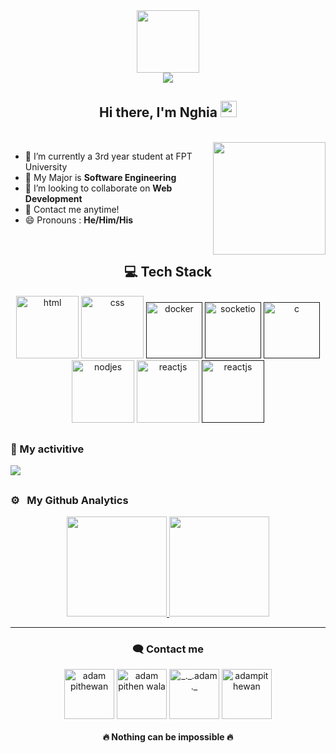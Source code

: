 <div id="header" align="center">
  <img src="https://media.giphy.com/media/M9gbBd9nbDrOTu1Mqx/giphy.gif" width="100"/> <br/>
  <img src="https://komarev.com/ghpvc/?username=nghia14302&style=for-the-badge" /> <br/>
</div>
  
  <div align="center">
         <h2> Hi there, I'm Nghia <img src="https://raw.githubusercontent.com/MartinHeinz/MartinHeinz/master/wave.gif" width="26px" height="26px" /> </h2>
  </div>
 
<br>
  <img align="right" src="https://github-readme-stats.vercel.app/api?username=nghia14302&theme=tokyonight" height="180em"/>
  
  - 🔭 I’m currently a 3rd year student at FPT University 
  - 🌱 My Major is **Software Engineering**
  - 👯 I’m looking to collaborate on **Web Development**
  - 💬 Contact me anytime!
  - 😄 Pronouns : **He/Him/His**
<br>
<div align="center">
  <h2> 💻 Tech Stack </h2>
  <a margin="10" href="https://developer.mozilla.org/en-US/docs/Web/HTML" target="_blank"><img margin="10px" height="100" src="https://github.com/nghia14302/nghia14302/blob/main/logo/Teck%20Stack/html5.gif" alt="html"></a>
  <a margin="10" href="https://developer.mozilla.org/en-US/docs/Web/CSS" target="_blank"><img margin="10px" height="100" src="https://github.com/nghia14302/nghia14302/blob/main/logo/Teck%20Stack/css.gif" alt="css"></a>
  <a margin="10" href="" target="_blank"><img margin="10px" height="90" src="https://github.com/nghia14302/nghia14302/blob/main/logo/Teck%20Stack/docker.gif" alt="docker"></a>
  <a margin="10" href="" target="_blank"><img margin="10px" height="90" src="https://github.com/nghia14302/nghia14302/blob/main/logo/Teck%20Stack/socketio.gif" alt="socketio"></a>
    <a margin="10" href="" target="_blank"><img margin="10px" height="90" src="https://github.com/nghia14302/nghia14302/blob/main/logo/Teck%20Stack/c.gif" alt="c"></a>
  <br>
  <a margin="10" href="https://reactjs.org/" target="_blank"><img margin="10px" height="100" src="https://github.com/nghia14302/nghia14302/blob/main/logo/Teck%20Stack/nodejs.gif" alt="nodjes"></a>
  <a margin="10" href="https://nodejs.org/en/" target="_blank"><img margin="10px" height="100" src="https://github.com/nghia14302/nghia14302/blob/main/logo/Teck%20Stack/reactjs.gif" alt="reactjs"></a>
   <a margin="10" href="" target="_blank"><img margin="10px" height="100" src="https://github.com/nghia14302/nghia14302/blob/main/logo/Teck%20Stack/java.gif" alt="reactjs"></a>
</div>

<h2></h2>
<h3>🎉 My activitive </h3>
<img src="https://activity-graph.herokuapp.com/graph?username=nghia14302&theme=rogue" />
<h2></h2>

<h3>⚙️ &nbsp; My Github Analytics </h3>
<p align="center">
<a href="https://github.com/smir45">
  <img height="160em" margin="20px" src="https://github-readme-streak-stats.herokuapp.com/?user=nghia14302&theme=tokyonight"/>
   <img src="https://github-readme-stats.vercel.app/api?username=nghia14302&theme=tokyonight" height="160em"/>
</a>
</p>

------
<div align="center">
  <h3>🗨️ Contact me</h3>
  <div align="center">
    <a href="https://www.linkedin.com/in/nghia-nguy%E1%BB%85n-2a3866160/" target="blank"><img align="center"
      src="https://github.com/nghia14302/nghia14302/blob/main/logo/Social/linkedin.gif"
      alt="adam pithewan" width="80" /></a>
  <a href="https://www.facebook.com/DVIL.NTN/" target="blank"><img align="center"
      src="https://github.com/nghia14302/nghia14302/blob/main/logo/Social/facebook.gif"
      alt="adam pithen wala" width="80" /></a>
  <a href="mailto: nghia14302@gmail.com" target="blank"><img align="center"
      src="https://github.com/nghia14302/nghia14302/blob/main/logo/Social/gmail.gif"
      alt="_._.adam._"  width="80" /></a>
  <a href="https://github.com/nghia14302/" target="blank"><img align="center"
      src="https://github.com/nghia14302/nghia14302/blob/main/logo/Social/github.gif"
      alt="adampithewan"  width="80" /></a>
  </div>
  
  <h4>🔥 Nothing can be impossible 🔥<h4>
  
</div>

